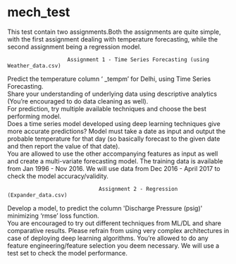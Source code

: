 # mech_test
This test contain two assignments.Both the assignments are quite simple, with the first assignment dealing with temperature forecasting, while the second assignment being a regression model.

                       Assignment 1 - Time Series Forecasting (using Weather_data.csv)

Predict the temperature column ‘ _tempm’ for Delhi, using Time Series Forecasting.  
Share your understanding of underlying data using descriptive analytics (You’re encouraged to do data cleaning as well).  
For prediction, try multiple available techniques and choose the best performing model.  
Does a time series model developed using deep learning techniques give more accurate predictions?
Model must take a date as input and output the probable temperature for that day (so basically forecast to the given date and then   report the value of that date).  
You are allowed to use the other accompanying features as input as well and create a multi-variate forecasting model.
The training data is available from Jan 1996 - Nov 2016. We will use data from Dec 2016 - April 2017 to check the model accuracy/validity.

                                 Assignment 2 - Regression (Expander_data.csv)

Develop a model, to predict the column 'Discharge Pressure (psig)' minimizing ‘rmse’ loss function.  
You are encouraged to try out different techniques from ML/DL and share comparative results. 
Please refrain from using very complex architectures in case of deploying deep learning algorithms. 
You’re allowed to do any feature engineering/feature selection you deem necessary. 
We will use a test set to check the model performance.
